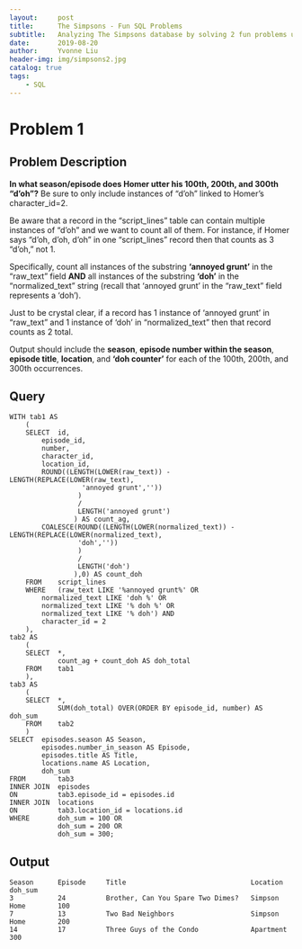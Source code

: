 ```yaml
---
layout:     post
title:      The Simpsons - Fun SQL Problems
subtitle:   Analyzing The Simpsons database by solving 2 fun problems using SQL
date:       2019-08-20
author:     Yvonne Liu
header-img: img/simpsons2.jpg
catalog: true
tags:
    - SQL
---
```


# Problem 1

## Problem Description

**In what season/episode does Homer utter his 100th, 200th, and 300th “d’oh”?**  Be sure to only include instances of “d’oh” linked to Homer’s character_id=2.  

Be aware that a record in the “script_lines” table can contain multiple instances of “d’oh” and we want to count all of them.  For instance, if Homer says “d’oh, d’oh, d’oh” in one “script_lines” record then that counts as 3 “d’oh,” not 1.  

Specifically, count all instances of the substring **‘annoyed grunt’** in the “raw_text” field **AND** all instances of the substring **‘doh’** in the “normalized_text” string (recall that ‘annoyed grunt’ in the “raw_text” field represents a ‘doh’).  

Just to be crystal clear, if a record has 1 instance of ‘annoyed grunt’ in “raw_text” and 1 instance of ‘doh’ in “normalized_text” then that record counts as 2 total.  

Output should include the **season**, **episode number within the season**, **episode title**, **location**, and **‘doh counter’** for each of the 100th, 200th, and 300th occurrences.

## Query

```
WITH tab1 AS
	(
	SELECT	id,
		episode_id,
		number, 
		character_id,
		location_id,
		ROUND((LENGTH(LOWER(raw_text)) - LENGTH(REPLACE(LOWER(raw_text),
				  'annoyed grunt',''))
				 ) 
				 / 
				 LENGTH('annoyed grunt')        
				) AS count_ag,
		COALESCE(ROUND((LENGTH(LOWER(normalized_text)) - LENGTH(REPLACE(LOWER(normalized_text),
				 'doh',''))
				 ) 
				 / 
				 LENGTH('doh')        
		        ),0) AS count_doh
	FROM	script_lines
	WHERE	(raw_text LIKE '%annoyed grunt%' OR
		normalized_text LIKE 'doh %' OR
		normalized_text LIKE '% doh %' OR
		normalized_text LIKE '% doh') AND
		character_id = 2
	),
tab2 AS
	(		
	SELECT	*,
			count_ag + count_doh AS doh_total
	FROM	tab1
	),
tab3 AS
	(
	SELECT	*,
			SUM(doh_total) OVER(ORDER BY episode_id, number) AS doh_sum
	FROM	tab2
	)
SELECT	episodes.season AS Season,
		episodes.number_in_season AS Episode,
        episodes.title AS Title,
        locations.name AS Location,
        doh_sum
FROM		tab3
INNER JOIN	episodes
ON			tab3.episode_id = episodes.id
INNER JOIN	locations
ON			tab3.location_id = locations.id
WHERE		doh_sum = 100 OR
            doh_sum = 200 OR
            doh_sum = 300;

```

## Output
```
Season      Episode     Title                               Location            doh_sum
3           24          Brother, Can You Spare Two Dimes?   Simpson Home        100
7           13          Two Bad Neighbors                   Simpson Home        200
14          17          Three Guys of the Condo             Apartment           300
```

